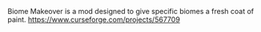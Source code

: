 Biome Makeover is a mod designed to give specific biomes a fresh coat of paint.
https://www.curseforge.com/projects/567709